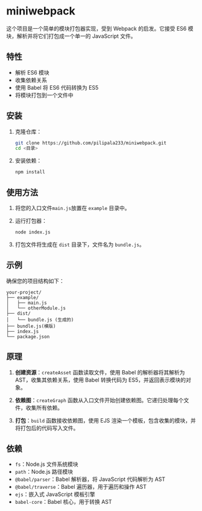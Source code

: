# miniwebpack

这个项目是一个简单的模块打包器实现，受到 Webpack 的启发。它接受 ES6 模块，解析并将它们打包成一个单一的 JavaScript 文件。

## 特性

- 解析 ES6 模块
- 收集依赖关系
- 使用 Babel 将 ES6 代码转换为 ES5
- 将模块打包到一个文件中

## 安装

1. 克隆仓库：

    ```bash
    git clone https://github.com/pilipala233/miniwebpack.git
    cd <目录>
    ```

2. 安装依赖：

    ```bash
    npm install
    ```

## 使用方法

1. 将您的入口文件`main.js`放置在 `example` 目录中。

2. 运行打包器：

    ```bash
    node index.js
    ```

3. 打包文件将生成在 `dist` 目录下，文件名为 `bundle.js`。

## 示例

确保您的项目结构如下：

```
your-project/
├── example/
│   ├── main.js
│   └── otherModule.js
├── dist/
│   └── bundle.js (生成的)
├── bundle.js(模版)
├── index.js
└── package.json
```


## 原理

1. **创建资源**：`createAsset` 函数读取文件，使用 Babel 的解析器将其解析为 AST，收集其依赖关系，使用 Babel 转换代码为 ES5，并返回表示模块的对象。

2. **依赖图**：`createGraph` 函数从入口文件开始创建依赖图。它递归处理每个文件，收集所有依赖。

3. **打包**：`build` 函数接收依赖图，使用 EJS 渲染一个模板，包含收集的模块，并将打包后的代码写入文件。

## 依赖

- `fs`：Node.js 文件系统模块
- `path`：Node.js 路径模块
- `@babel/parser`：Babel 解析器，将 JavaScript 代码解析为 AST
- `@babel/traverse`：Babel 遍历器，用于遍历和操作 AST
- `ejs`：嵌入式 JavaScript 模板引擎
- `babel-core`：Babel 核心，用于转换 AST


